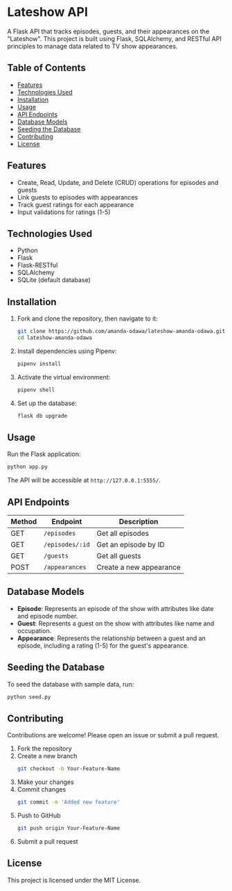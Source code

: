 # Lateshow API
A Flask API that tracks episodes, guests, and their appearances on the "Lateshow". This project is built using Flask, SQLAlchemy, and RESTful API principles to manage data related to TV show appearances.

## Table of Contents
- [Features](#features)
- [Technologies Used](#technologies-used)
- [Installation](#installation)
- [Usage](#usage)
- [API Endpoints](#api-endpoints)
- [Database Models](#database-models)
- [Seeding the Database](#seeding-the-database)
- [Contributing](#contributing)
- [License](#license)

## Features
- Create, Read, Update, and Delete (CRUD) operations for episodes and guests
- Link guests to episodes with appearances
- Track guest ratings for each appearance
- Input validations for ratings (1-5)

## Technologies Used
- Python
- Flask
- Flask-RESTful
- SQLAlchemy
- SQLite (default database)

## Installation
1. Fork and clone the repository, then navigate to it:
   ```sh
   git clone https://github.com/amanda-odawa/lateshow-amanda-odawa.git
   cd lateshow-amanda-odawa
   ```
2. Install dependencies using Pipenv:
   ```sh
   pipenv install
   ```
3. Activate the virtual environment:
   ```sh
   pipenv shell
   ```
4. Set up the database:
   ```sh
   flask db upgrade
   ```

## Usage
Run the Flask application:
```sh
python app.py
```
The API will be accessible at `http://127.0.0.1:5555/`.

## API Endpoints
| Method | Endpoint                | Description                  |
|--------|-------------------------|------------------------------|
| GET    | `/episodes`             | Get all episodes             |
| GET    | `/episodes/:id`         | Get an episode by ID         |
| GET    | `/guests`               | Get all guests               |
| POST   | `/appearances`          | Create a new appearance      |

## Database Models
- **Episode**: Represents an episode of the show with attributes like date and episode number.
- **Guest**: Represents a guest on the show with attributes like name and occupation.
- **Appearance**: Represents the relationship between a guest and an episode, including a rating (1-5) for the guest's appearance.

## Seeding the Database
To seed the database with sample data, run:
```sh
python seed.py
```

## Contributing
Contributions are welcome! Please open an issue or submit a pull request.
1. Fork the repository
2. Create a new branch 
    ```sh
    git checkout -b Your-Feature-Name
    ```
3. Make your changes
4. Commit changes 
    ```sh
    git commit -m 'Added new feature'
    ```
5. Push to GitHub 
    ```sh
    git push origin Your-Feature-Name
    ```
6. Submit a pull request

## License
This project is licensed under the MIT License.